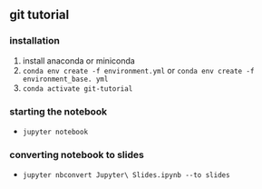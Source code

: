 ## git tutorial

### installation
1. install anaconda or miniconda
2. `conda env create -f environment.yml` or `conda env create -f environment_base. yml`
3. `conda activate git-tutorial`

### starting the notebook
- `jupyter notebook`

### converting notebook to slides
- `jupyter nbconvert Jupyter\ Slides.ipynb --to slides`
